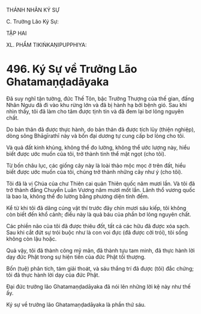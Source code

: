 THÁNH NHÂN KÝ SỰ

C. Trưởng Lão Ký Sự:

TẬP HAI

XL. PHẨM TIKIṄKAṆIPUPPHIYA:

# 496. Ký Sự về Trưởng Lão Ghatamaṇḍadāyaka

Đã suy nghĩ tận tường, đức Thế Tôn, bậc Trưởng Thượng của thế gian, đấng Nhân Ngưu đã đi vào khu rừng lớn và đã bị hành hạ bởi bệnh gió. Sau khi nhìn thấy, tôi đã làm cho tâm được tịnh tín và đã đem lại bơ lỏng nguyên chất.

Do bản thân đã được thực hành, do bản thân đã được tích lũy (thiện nghiệp), dòng sông Bhāgīrathī này và bốn đại dương tự cung cấp bơ lỏng cho tôi.

Và quả đất kinh khủng, không thể đo lường, không thể ước lượng này, hiểu biết được ước muốn của tôi, trở thành tinh thể mật ngọt (cho tôi).

Từ bốn châu lục, các giống cây này là loài thảo mộc mọc ở trên đất, hiểu biết được ước muốn của tôi, chúng trở thành những cây như ý (cho tôi).

Tôi đã là vị Chúa của chư Thiên cai quản Thiên quốc năm mươi lần. Và tôi đã trở thành đấng Chuyển Luân Vương năm mươi mốt lần. Lãnh thổ vương quốc là bao la, không thể đo lường bằng phương diện tính đếm.

Kể từ khi tôi đã dâng cúng vật thí trước đây chín mươi sáu kiếp, tôi không còn biết đến khổ cảnh; điều này là quả báu của phần bơ lỏng nguyên chất.

Các phiền não của tôi đã được thiêu đốt, tất cả các hữu đã được xóa sạch. Sau khi cắt đứt sự trói buộc như là con voi đực (đã được cởi trói), tôi sống không còn lậu hoặc.

Quả vậy, tôi đã thành công mỹ mãn, đã thành tựu tam minh, đã thực hành lời dạy đức Phật trong sự hiện tiền của đức Phật tối thượng.

Bốn (tuệ) phân tích, tám giải thoát, và sáu thắng trí đã được (tôi) đắc chứng; tôi đã thực hành lời dạy của đức Phật.

Đại đức trưởng lão Ghatamaṇḍadāyaka đã nói lên những lời kệ này như thế ấy.

Ký sự về trưởng lão Ghatamaṇḍadāyaka là phần thứ sáu.
